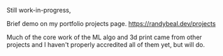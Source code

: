 Still work-in-progress, 

Brief demo on my portfolio projects page. https://randybeal.dev/projects

Much of the core work of the ML algo and 3d print came from other projects and I haven't properly accredited all of them yet, but will do.
